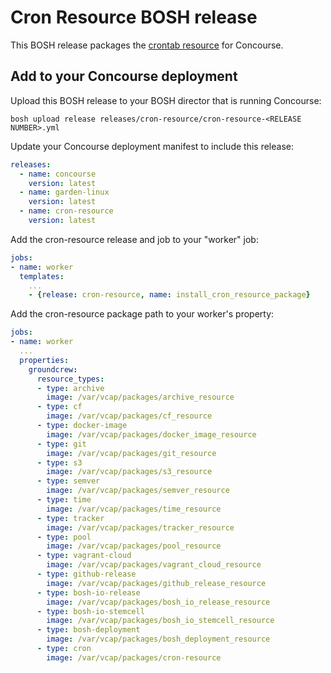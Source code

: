 # Cron Resource BOSH release

This BOSH release packages the [crontab resource](https://github.com/pivotal-cf-experimental/croncourse-resource) for Concourse.

## Add to your Concourse deployment

Upload this BOSH release to your BOSH director that is running Concourse:

```
bosh upload release releases/cron-resource/cron-resource-<RELEASE NUMBER>.yml
```

Update your Concourse deployment manifest to include this release:

```yaml
releases:
  - name: concourse
    version: latest
  - name: garden-linux
    version: latest
  - name: cron-resource
    version: latest
```

Add the cron-resource release and job to your "worker" job:

```yaml
jobs:
- name: worker
  templates:
    ...
    - {release: cron-resource, name: install_cron_resource_package}
```

Add the cron-resource package path to your worker's property:

```yaml
jobs:
- name: worker
  ...
  properties:
    groundcrew:
      resource_types:
      - type: archive
        image: /var/vcap/packages/archive_resource
      - type: cf
        image: /var/vcap/packages/cf_resource
      - type: docker-image
        image: /var/vcap/packages/docker_image_resource
      - type: git
        image: /var/vcap/packages/git_resource
      - type: s3
        image: /var/vcap/packages/s3_resource
      - type: semver
        image: /var/vcap/packages/semver_resource
      - type: time
        image: /var/vcap/packages/time_resource
      - type: tracker
        image: /var/vcap/packages/tracker_resource
      - type: pool
        image: /var/vcap/packages/pool_resource
      - type: vagrant-cloud
        image: /var/vcap/packages/vagrant_cloud_resource
      - type: github-release
        image: /var/vcap/packages/github_release_resource
      - type: bosh-io-release
        image: /var/vcap/packages/bosh_io_release_resource
      - type: bosh-io-stemcell
        image: /var/vcap/packages/bosh_io_stemcell_resource
      - type: bosh-deployment
        image: /var/vcap/packages/bosh_deployment_resource
      - type: cron
        image: /var/vcap/packages/cron-resource
```

